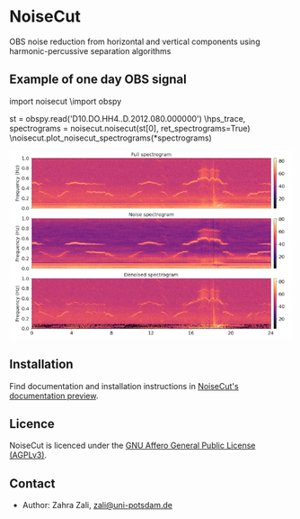# NoiseCut
OBS noise reduction from horizontal and vertical components using harmonic-percussive
separation algorithms

## Example of one day OBS signal

import noisecut
\\import obspy

st = obspy.read('D10.DO.HH4..D.2012.080.000000')
\\hps_trace, spectrograms = noisecut.noisecut(st[0], ret_spectrograms=True)
\\noisecut.plot_noisecut_spectrograms(*spectrograms)

![network architecture](Example-spectrograms.png)

## Installation

Find documentation and installation instructions in [NoiseCut's documentation
preview](https://NoiseCut.org/doc).

## Licence

NoiseCut is licenced under the [GNU Affero General Public License
(AGPLv3)](LICENSE).

## Contact

* Author: Zahra Zali, zali@uni-potsdam.de
